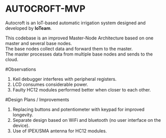 # AUTOCROFT-MVP

Autocroft is an IoT-based automatic irrigation system designed and developed by **IoTeam**.

This codebase is an improved Master-Node Architecture based on one master and several base nodes.  
The base nodes collect data and forward them to the master.  
The master processes data from multiple base nodes and sends to the cloud.    

#Observations 
1. Keil debugger interferes with peripheral registers.    
2. LCD consumes considerable power.  
3. Faulty HC12 modules performed better when closer to each other.  

#Design Plans / Improvements  
1. Replacing buttons and potentiometer with keypad for improved longevity.  
2. Separate design based on WiFi and bluetooth (no user interface on the device).  
3. Use of IPEX/SMA antenna for HC12 modules.  

  


